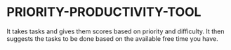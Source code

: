 # PRIORITY-PRODUCTIVITY-TOOL
It takes tasks and gives them scores based on priority and difficulty. It then suggests the tasks to be done based on the available free time you have.
